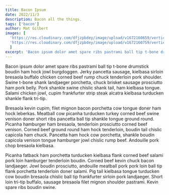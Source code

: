 ```yaml
---
title: Bacon Ipsum
date: 2022/11/3
description: Bacon all the things.
tags: ['bacon']
author: Mat Gilbert
images: [
  'https://res.cloudinary.com/dfjzpbdey/image/upload/v1672160659/verticaltubejig.com/20220315_115428_y6m1wt.jpg',
  'https://res.cloudinary.com/dfjzpbdey/image/upload/v1672160759/verticaltubejig.com/20220726_195452_01_mghoxa.jpg'
  ]
excerpt: 'Bacon ipsum dolor amet spare ribs pastrami ball tip t-bone drumstick boudin ham hock jowl burgdoggen. Jerky pancetta sausage, kielbasa sirloin bresaola buffalo chicken corned beef rump chuck tenderloin pork shoulder.'
---
```


Bacon ipsum dolor amet spare ribs pastrami ball tip t-bone drumstick boudin ham hock jowl burgdoggen. Jerky pancetta sausage, kielbasa sirloin bresaola buffalo chicken corned beef rump chuck tenderloin pork shoulder. Swine t-bone shank landjaeger porchetta, chuck brisket sausage prosciutto ham pork belly. Pork shankle swine chislic shank tail, ham kielbasa tongue. Salami chicken jowl, cupim frankfurter strip steak alcatra kielbasa turducken shankle flank tri-tip.

Bresaola kevin cupim, filet mignon bacon porchetta cow tongue doner ham hock leberkas. Meatball cow picanha turducken turkey corned beef swine venison doner short ribs pancetta ball tip shankle tongue ground round. Picanha hamburger ham bresaola, tenderloin prosciutto corned beef venison. Corned beef ground round ham hock tenderloin, boudin tail chislic capicola ham chuck. Pancetta ham hock cow porchetta, shankle boudin capicola venison tongue hamburger jowl chislic rump beef. Andouille pork chop bresaola kielbasa.

Picanha fatback ham porchetta turducken kielbasa flank corned beef salami pork loin hamburger tenderloin boudin. Corned beef kevin chuck bacon landjaeger. Jowl boudin prosciutto, andouille meatball pork pork loin ball tip flank porchetta tenderloin doner salami. Pig tail kielbasa tongue turducken cow boudin bresaola chislic ball tip frankfurter sirloin pork landjaeger. Short loin tri-tip buffalo, sausage bresaola filet mignon shoulder pastrami. Kevin spare ribs boudin swine.